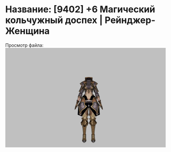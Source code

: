 # Название: [9402] +6 Магический кольчужный доспех | Рейнджер-Женщина

Просмотр файла:
![p030002.png](p030002.png)